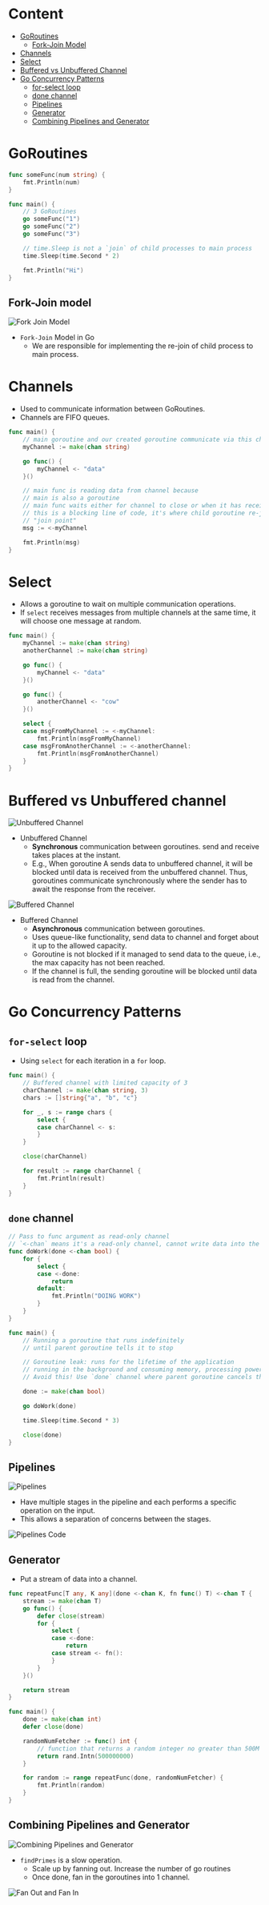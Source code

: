 # Content

- [GoRoutines](#goroutines)
  - [Fork-Join Model](#fork-join-model)
- [Channels](#channels)
- [Select](#select)
- [Buffered vs Unbuffered Channel](#buffered-vs-unbuffered-channel)
- [Go Concurrency Patterns](#go-concurrency-patterns)
  - [for-select loop](#for-select-loop)
  - [done channel](#done-channel)
  - [Pipelines](#pipelines)
  - [Generator](#generator)
  - [Combining Pipelines and Generator](#combining-pipelines-and-generator)

# GoRoutines

```go
func someFunc(num string) {
	fmt.Println(num)
}

func main() {
    // 3 GoRoutines
	go someFunc("1")
	go someFunc("2")
	go someFunc("3")

    // time.Sleep is not a `join` of child processes to main process
	time.Sleep(time.Second * 2)

	fmt.Println("Hi")
}
```

## Fork-Join model

![Fork Join Model](./diagrams/fork-join-model.png)

- `Fork-Join` Model in Go
  - We are responsible for implementing the re-join of child process to main process.

# Channels

- Used to communicate information between GoRoutines.
- Channels are FIFO queues.

```go
func main() {
	// main goroutine and our created goroutine communicate via this channel
	myChannel := make(chan string)

	go func() {
		myChannel <- "data"
	}()

	// main func is reading data from channel because
	// main is also a goroutine
	// main func waits either for channel to close or when it has received data from channel
	// this is a blocking line of code, it's where child goroutine re-joins with main goroutine
	// "join point"
	msg := <-myChannel

	fmt.Println(msg)
}
```

# Select

- Allows a goroutine to wait on multiple communication operations.
- If `select` receives messages from multiple channels at the same time, it will choose one message at random.

```go
func main() {
	myChannel := make(chan string)
	anotherChannel := make(chan string)

	go func() {
		myChannel <- "data"
	}()

	go func() {
		anotherChannel <- "cow"
	}()

	select {
	case msgFromMyChannel := <-myChannel:
		fmt.Println(msgFromMyChannel)
	case msgFromAnotherChannel := <-anotherChannel:
		fmt.Println(msgFromAnotherChannel)
	}
}
```

# Buffered vs Unbuffered channel

![Unbuffered Channel](./diagrams/unbuffered-channel.png)

- Unbuffered Channel
  - **Synchronous** communication between goroutines. send and receive takes places at the instant.
  - E.g., When goroutine A sends data to unbuffered channel, it will be blocked until data is received from the unbuffered channel. Thus, goroutines communicate synchronously where the sender has to await the response from the receiver.

![Buffered Channel](./diagrams/buffered-channel.png)

- Buffered Channel
  - **Asynchronous** communication between goroutines.
  - Uses queue-like functionality, send data to channel and forget about it up to the allowed capacity.
  - Goroutine is not blocked if it managed to send data to the queue, i.e., the max capacity has not been reached.
  - If the channel is full, the sending goroutine will be blocked until data is read from the channel.

# Go Concurrency Patterns

## `for-select` loop

- Using `select` for each iteration in a `for` loop.

```go
func main() {
	// Buffered channel with limited capacity of 3
	charChannel := make(chan string, 3)
	chars := []string{"a", "b", "c"}

	for _, s := range chars {
		select {
		case charChannel <- s:
		}
	}

	close(charChannel)

	for result := range charChannel {
		fmt.Println(result)
	}
}
```

## `done` channel

```go
// Pass to func argument as read-only channel
// `<-chan` means it's a read-only channel, cannot write data into the channel
func doWork(done <-chan bool) {
	for {
		select {
		case <-done:
			return
		default:
			fmt.Println("DOING WORK")
		}
	}
}

func main() {
	// Running a goroutine that runs indefinitely
	// until parent goroutine tells it to stop

	// Goroutine leak: runs for the lifetime of the application
	// running in the background and consuming memory, processing power and resources
	// Avoid this! Use `done` channel where parent goroutine cancels this.

	done := make(chan bool)

	go doWork(done)

	time.Sleep(time.Second * 3)

	close(done)
}
```

## Pipelines

![Pipelines](./diagrams/pipelines.png)

- Have multiple stages in the pipeline and each performs a specific operation on the input.
- This allows a separation of concerns between the stages.

![Pipelines Code](./diagrams/pipelines-code.png)

## Generator

- Put a stream of data into a channel.

```go
func repeatFunc[T any, K any](done <-chan K, fn func() T) <-chan T {
	stream := make(chan T)
	go func() {
		defer close(stream)
		for {
			select {
			case <-done:
				return
			case stream <- fn():
			}
		}
	}()

	return stream
}

func main() {
	done := make(chan int)
	defer close(done)

	randomNumFetcher := func() int {
		// function that returns a random integer no greater than 500M
		return rand.Intn(500000000)
	}

	for random := range repeatFunc(done, randomNumFetcher) {
		fmt.Println(random)
	}
}
```

## Combining Pipelines and Generator

![Combining Pipelines and Generator](./diagrams/pipelines-and-generator.png)

- `findPrimes` is a slow operation.
  - Scale up by fanning out. Increase the number of go routines
  - Once done, fan in the goroutines into 1 channel.

![Fan Out and Fan In](./diagrams/fanout-fanin.png)
